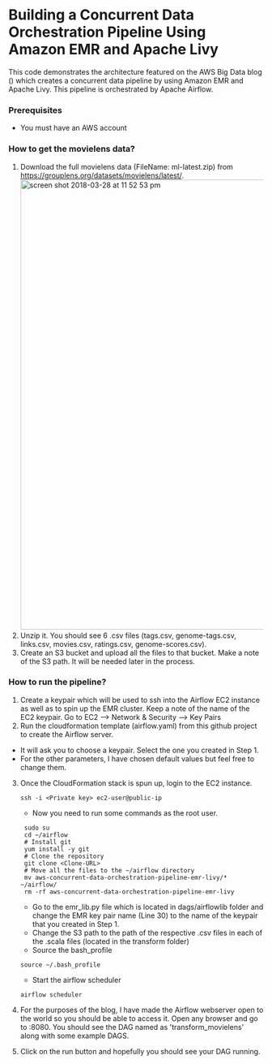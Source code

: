 # Building a Concurrent Data Orchestration Pipeline Using Amazon EMR and Apache Livy
This code demonstrates the architecture featured on the AWS Big Data blog (<link>)
which creates a concurrent data pipeline by using Amazon EMR and Apache Livy. This pipeline is orchestrated by Apache Airflow.

### Prerequisites
* You must have an AWS account

### How to get the movielens data?
1. Download the full movielens data (FileName: ml-latest.zip) from https://grouplens.org/datasets/movielens/latest/.
    <img width="887" alt="screen shot 2018-03-28 at 11 52 53 pm" src="https://user-images.githubusercontent.com/36875404/38074345-51e16f3a-32e3-11e8-8317-b6bd60627b9e.png">
2. Unzip it. You should see 6 .csv files (tags.csv, genome-tags.csv, links.csv, movies.csv, ratings.csv, genome-scores.csv).
3. Create an S3 bucket and upload all the files to that bucket. Make a note of the S3 path. It will be needed later in the process.

### How to run the pipeline?
1. Create a keypair which will be used to ssh into the Airflow EC2 instance as well as to spin up the EMR cluster. Keep a note of the name of the EC2 keypair. Go to EC2 --> Network & Security --> Key Pairs
2. Run the cloudformation template (airflow.yaml) from this github project to create the Airflow server.
  * It will ask you to choose a keypair. Select the one you created in Step 1.
  * For the other parameters, I have chosen default values but feel free to change them.
3. Once the CloudFormation stack is spun up, login to the EC2 instance.
   ```
   ssh -i <Private key> ec2-user@public-ip
   ```

   * Now you need to run some commands as the root user.
   ```
    sudo su
    cd ~/airflow
    # Install git
    yum install -y git
    # Clone the repository
    git clone <Clone-URL>
    # Move all the files to the ~/airflow directory
    mv aws-concurrent-data-orchestration-pipeline-emr-livy/* ~/airflow/
    rm -rf aws-concurrent-data-orchestration-pipeline-emr-livy
    ```
   * Go to the emr_lib.py file which is located in dags/airflowlib folder and change the EMR key pair name (Line 30) to the name of the keypair that you created in Step 1.
   * Change the S3 path to the path of the respective .csv files in each of the .scala files (located in the transform folder)
   * Source the bash_profile
   ```
   source ~/.bash_profile
   ```
   * Start the airflow scheduler
   ```
   airflow scheduler
   ```
4. For the purposes of the blog, I have made the Airflow webserver open to the world so you should be able to access it. Open any browser and go to <EC2-public-ip>:8080. You should see the DAG named as 'transform_movielens' along with some example DAGS.
5. Click on the run button and hopefully you should see your DAG running.
